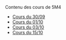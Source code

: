 Contenu des cours de 5M4

- [Cours du 30/09](./5M4/20240930_5M4.pdf)
- [Cours du 01/10](./5M4/20241001_5M4.pdf)
- [Cours du 03/10](./5M4/20241003_5M4.pdf)
- [Cours du 15/10](./5M4/20241015_5M4.pdf)
